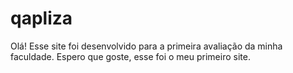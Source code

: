 # qapliza
Olá! Esse site foi desenvolvido para a primeira avaliação da minha faculdade. Espero que goste, esse foi o meu primeiro site.
